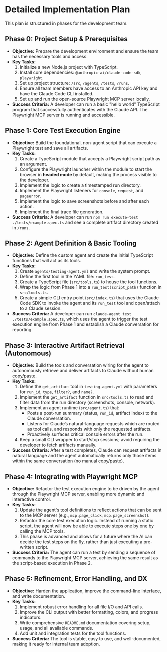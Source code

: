 # Detailed Implementation Plan

This plan is structured in phases for the development team.

## Phase 0: Project Setup & Prerequisites
*   **Objective:** Prepare the development environment and ensure the team has the necessary tools and access.
*   **Key Tasks:**
    1.  Initialize a new Node.js project with TypeScript.
    2.  Install core dependencies: `@anthropic-ai/claude-code-sdk`, `playwright`.
    3.  Set up project structure: `/src`, `/agents`, `/tests`, `/runs`.
    4.  Ensure all team members have access to an Anthropic API key and have the Claude Code CLI installed.
    5.  Set up and run the open-source Playwright MCP server locally.
*   **Success Criteria:** A developer can run a basic "hello world" TypeScript program that successfully authenticates with the Claude API. The Playwright MCP server is running and accessible.

## Phase 1: Core Test Execution Engine
*   **Objective:** Build the foundational, non-agent script that can execute a Playwright test and save all artifacts.
*   **Key Tasks:**
    1.  Create a TypeScript module that accepts a Playwright script path as an argument.
    2.  Configure the Playwright launcher within the module to start the browser in **headed mode** by default, making the process visible to the developer.
    3.  Implement the logic to create a timestamped run directory.
    4.  Implement the Playwright listeners for `console`, `request`, and `pageerror`.
    5.  Implement the logic to save screenshots before and after each action.
    6.  Implement the final trace file generation.
*   **Success Criteria:** A developer can run `npm run execute-test ./tests/example.spec.ts` and see a complete artifact directory created in `/runs`.

## Phase 2: Agent Definition & Basic Tooling
*   **Objective:** Define the custom agent and create the initial TypeScript functions that will act as its tools.
*   **Key Tasks:**
    1.  Create `agents/testing-agent.yml` and write the system prompt.
    2.  Define the first tool in the YAML file: `run_test`.
    3.  Create a TypeScript file (`src/tools.ts`) to house the tool functions.
    4.  Wrap the logic from Phase 1 into a `run_test(script_path)` function in `src/tools.ts`.
    5.  Create a simple CLI entry point (`src/index.ts`) that uses the Claude Code SDK to invoke the agent and its `run_test` tool and open/attach to a Claude session.
*   **Success Criteria:** A developer can run `claude-agent test ./tests/example.spec.ts`, which uses the agent to trigger the test execution engine from Phase 1 and establish a Claude conversation for reporting.

## Phase 3: Interactive Artifact Retrieval (Autonomous)
*   **Objective:** Build the tools and conversation wiring for the agent to autonomously retrieve and deliver artifacts to Claude without human copy/paste.
*   **Key Tasks:**
    1.  Define the `get_artifact` tool in `testing-agent.yml` with parameters for `run_id`, `type`, `filter?`, and `name?`.
    2.  Implement the `get_artifact` function in `src/tools.ts` to read and filter data from the run directory (screenshots, console, network).
    3.  Implement an agent runtime (`src/agent.ts`) that:
        - Posts a post-run summary (status, `run_id`, artifact index) to the Claude conversation.
        - Listens for Claude’s natural-language requests which are routed as tool calls, and responds with only the requested artifacts.
        - Proactively surfaces critical console errors after the run.
    4.  Keep a small CLI wrapper to start/stop sessions; avoid requiring the developer to fetch artifacts manually.
*   **Success Criteria:** After a test completes, Claude can request artifacts in natural language and the agent automatically returns only those items within the same conversation (no manual copy/paste).

## Phase 4: Integrating with Playwright MCP
*   **Objective:** Refactor the test execution engine to be driven by the agent through the Playwright MCP server, enabling more dynamic and interactive control.
*   **Key Tasks:**
    1.  Update the agent's tool definitions to reflect actions that can be sent to the MCP server (e.g., `mcp.page_click`, `mcp.page_screenshot`).
    2.  Refactor the core test execution logic. Instead of running a static script, the agent will now be able to execute steps one by one by calling the MCP tools.
    3.  This phase is advanced and allows for a future where the AI can decide the test steps on the fly, rather than just executing a pre-written script.
*   **Success Criteria:** The agent can run a test by sending a sequence of commands to the Playwright MCP server, achieving the same result as the script-based execution in Phase 2.

## Phase 5: Refinement, Error Handling, and DX
*   **Objective:** Harden the application, improve the command-line interface, and write documentation.
*   **Key Tasks:**
    1.  Implement robust error handling for all file I/O and API calls.
    2.  Improve the CLI output with better formatting, colors, and progress indicators.
    3.  Write comprehensive `README.md` documentation covering setup, usage, and all available commands.
    4.  Add unit and integration tests for the tool functions.
*   **Success Criteria:** The tool is stable, easy to use, and well-documented, making it ready for internal team adoption.